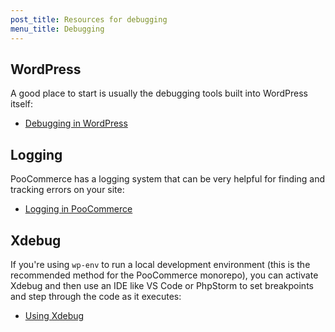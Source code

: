 ```yaml
---
post_title: Resources for debugging
menu_title: Debugging
---
```


## WordPress

A good place to start is usually the debugging tools built into WordPress itself:

* [Debugging in WordPress](https://wordpress.org/documentation/article/debugging-in-wordpress/)

## Logging

PooCommerce has a logging system that can be very helpful for finding and tracking errors on your site:

* [Logging in PooCommerce](../extension-development/logging.md)

## Xdebug

If you're using `wp-env` to run a local development environment (this is the recommended method for the PooCommerce monorepo), you can activate Xdebug and then use an IDE like VS Code or PhpStorm to set breakpoints and step through the code as it executes:

* [Using Xdebug](https://github.com/WordPress/gutenberg/tree/trunk/packages/env#using-xdebug)
